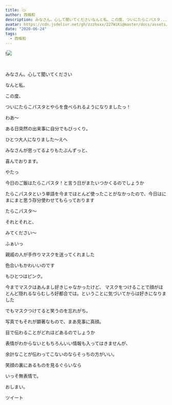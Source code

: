 ```yaml
---
title: 𓌉◯𓇋
author: 西條和
description: みなさん。心して聞いてくださいなんと私、この度、ついにたらこパスタ...
avatar: https://cdn.jsdelivr.net/gh/zzzhxxx/227WiKi@master/docs/assets/photo/avatar/nagomi.jpg
date: "2020-06-24"
tags:
  - 西條和
---
```


!![](https://cdn.jsdelivr.net/gh/zzzhxxx/227WiKi-image@master/blog-image/nagomi-2020-06-24_1.jpg)



  ﻿


















みなさん。心して聞いてください
















なんと私、











この度、
















ついにたらこパスタとやらを食べられるようになりましたっ！





わあ〜


















ある日突然の出来事に自分でもびっくり。


















ひとつ大人になりました〜えへ













みなさんが思ってるよりもたぶんずっと、

喜んでおります。












やたっ
















今日のご飯はたらこパスタ！と言う日がまたいつかくるのでしょうか









たらこパスタという単語を今までほとんど使ったことがなかったので、今日はにまにまと思う存分使わせてもらっております













たらこパスタ〜


















それとそれと、




みてください〜










ふぁいっ











親戚の人が手作りマスクを送ってくれました











色合いもかわいいのです


もひとつはピンク。




















今までマスクはあんまし好きじゃなかったけど、
マスクをつけることで顔がほとんど隠れるならむしろ好都合では。ということに気づいてからは好きになりました
























でもマスクつけてると笑うのを忘れがち。











写真でもそれが顕著なもので、まあ見事に真顔。

















目で伝わることがどれほどあるのでしょうか

















表情がわからないともちろんいい情報も入ってはきませんが、




余計なことが伝わってこないのならそっちの方がいい。


















笑顔の裏にあるものを見るぐらいなら

いっそ無表情で。
































おしまい。


ツイート



